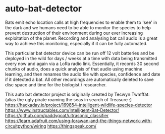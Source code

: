 # auto-bat-detector
Bats emit echo location calls at high frequencies to enable them to 'see' in the dark and we humans need to be able to monitor the species to help prevent destruction of their environment during our ever increasing exploitation of the planet. Recording and analysing bat call audio is a great way to achieve this monitoring, especially if it can be fully automated.

This particular bat detector device can be run off 12 volt batteries and be deployed in the wild for days / weeks at a time with data being transmitted every now and again via a LoRa radio link. Essentially, it records 30 second chunks of audio, does a quick analysis of that audio using machine learning, and then renames the audio file with species, confidence and date if it detected a bat. All other recordings are automatically deleted to save disc space and time for the biologist / researcher.

This auto bat detector project is originally created by Tecwyn Twmffat:
(alias the ugly pirate roaming the seas in search of Treasure :)
https://hackaday.io/project/169854-intelligent-wildlife-species-detector
https://www.instructables.com/Intelligent-Bat-Detector/
https://github.com/paddygoat/ultrasonic_classifier 
https://learn.adafruit.com/using-lorawan-and-the-things-network-with-circuitpython/wiring 
https://thingspeak.com/ 
